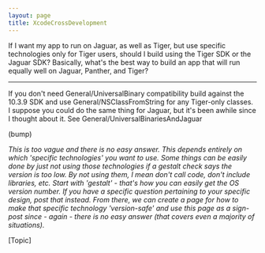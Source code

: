 ```yaml
---
layout: page
title: XcodeCrossDevelopment
---
```




If I want my app to run on Jaguar, as well as Tiger, but use specific technologies only for Tiger users, should I build using the Tiger SDK or the Jaguar SDK? Basically, what's the best way to build an app that will run equally well on Jaguar, Panther, and Tiger?

----

If you don't need General/UniversalBinary compatibility build against the 10.3.9 SDK and use General/NSClassFromString for any Tiger-only classes. I suppose you could do the same thing for Jaguar, but it's been awhile since I thought about it. See General/UniversalBinariesAndJaguar

(bump)

*This is *too vague* and there is no easy answer. This depends entirely on which 'specific technologies' you want to use. Some things can be easily done by just *not using those technologies* if a gestalt check says the version is too low. By not using them, I mean don't call code, don't include libraries, etc. Start with 'gestalt' - that's how you can easily get the OS version number. If you have a specific question pertaining to your specific design, post that instead. From there, we can create a page for how to make that specific technology 'version-safe' and use this page as a sign-post since - again - there is no easy answer (that covers even a majority of situations).*

[Topic]
